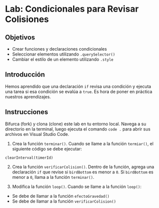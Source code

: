 # Lab: Condicionales para Revisar Colisiones

## Objetivos
- Crear funciones y declaraciones condicionales
- Seleccionar elementos utilizando `.querySelector()`
- Cambiar el estilo de un elemento utilizando `.style`

## Introducción
Hemos aprendido que una declaración `if` revisa una condición y ejecuta una tarea si esa condición se evalúa a `true`. Es hora de poner en práctica nuestros aprendizajes. 

## Instrucciones
Bifurca (fork) y clona (clone) este lab en tu entorno local. Navega a su directorio en la terminal, luego ejecuta el comando `code .` para abrir sus archivos en Visual Studio Code. 


1. Crea la función `terminar()`. Cuando se llame a la función `termiar()`, el siguiente código se debe ejecutar:

`clearInterval(timerId)`


2. Crea la función `verificarColision()`.  Dentro de la función, agrega una declaración `if` que revise si `birdBottom` es menor a `0`. Si `birdBottom` es menor a `0`, llama a la función `terminar()`.


3. Modifica la función `loop()`. Cuando se llame a la función `loop()`:
- Se debe de llamar a la función `efectoGravedad()`
- Se debe de llamar a la función `verificarColision()`


